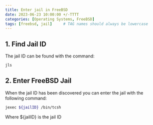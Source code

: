 ```yaml
---
title: Enter jail in FreeBSD
date: 2023-06-23 10:00:00 +/-TTTT
categories: [Operating Systems, FreeBSD]
tags: [freebsd, jail]     # TAG names should always be lowercase
---
```


## 1. Find Jail ID

The jail ID can be found with the command:
```bash
jls
```

## 2. Enter FreeBSD Jail

When the jail ID has been discovered you can enter the jail with the following command:
```bash
jexec ${jailID} /bin/tcsh
```
Where ${jailID} is the jail ID

